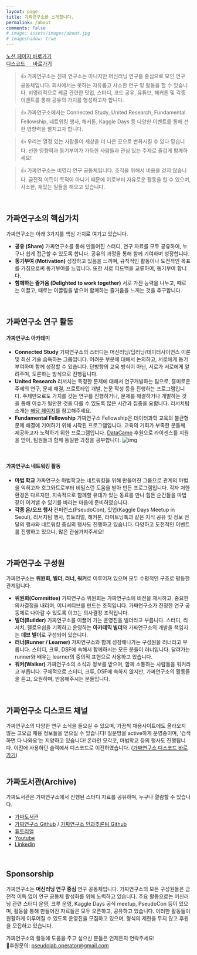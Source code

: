 ```yaml
---
layout: page
title: 가짜연구소를 소개합니다. 
permalink: /about
comments: False
# image: assets/images/about.jpg
# imageshadow: true
---
```

[        노션 페이지 바로가기](https://pseudo-lab.com/) <br/>
[        디스코드 　   바로가기](https://discord.gg/EPurkHVtp2)

> 👍 가짜연구소는 진짜 연구소는 아니지만 머신러닝 연구를 중심으로 모인 연구 공동체입니다. 회사에서는 못하는 자유롭고 사소한 연구 및 활동을 할 수 있습니다. 비영리적으로 케글 관련한 밋업, 스터디, 코드 공유, 유튜브, 해커톤 및 각종 이벤트를 통해 공유의 가치를 형성하고자 합니다. 

> 👍 가짜연구소에서는 Connected Study, United Research, Fundamental Fellowship, 네트워킹 행사, 해커톤, Kaggle Days 등 다양한 이벤트를 통해 선한 영향력을 펼치고자 합니다.

> 👍 우리는 열정 있는 사람들이 세상을 더 나은 곳으로 변화시킬 수 있다 믿습니다. 선한 영향력과 동기부여가 가득한 사람들과 관심 있는 주제로 즐겁게 함께하세요!

> 👍 가짜연구소는 비영리 연구 공동체입니다. 조직을 위해서 비용을 걷지 않습니다. 금전적 이득이 목적이 아니기 때문에 이로부터 자유로운 활동을 할 수 있으며, 사소한, 재밌는 일들을 해오고 있습니다.

<br/>

## 가짜연구소의 핵심가치
가짜연구소는 아래 3가지를 핵심 가치로 여기고 있습니다.
- **공유 (Share)**
가짜연구소를 통해 만들어진 스터디, 연구 자료를 모두 공유하여, 누구나 쉽게 접근할 수 있도록 합니다. 공유의 과정을 통해 함께 기여하며 성장합니다.
- **동기부여 (Motivation)**
성장하고 있음을 느끼며, 규칙적인 활동이나 도전적인 목표를 가짐으로써 동기부여를 느낍니다. 또한 서로 피드백을 교류하여, 동기부여 합니다. 
- **함께하는 즐거움 (Delighted to work together)**
서로 가진 능력을 나누고, 때로는 이끌고, 때로는 이끌림을 받으며 함께하는 즐거움을 느끼는 것을 추구합니다.  

<br/>


## 가짜연구소 연구 활동
#### 가짜연구소 아카데미
- **Connected Study**
가짜연구소의 스터디는 머신러닝/딥러닝/데이터사이언스 이론 및 최신 기술 습득하는 그룹입니다. 어려운 부분에 대해서 논의하고, 서로에게 동기부여하며 함께 성장할 수 있습니다. 단방향의 교육 방식이 아닌, 서로가 서로에게 알려주며, 토론하는 방식으로 진행됩니다.
- **United Research**
리서치는 특정한 문제에 대해서 연구개발하는 팀으로, 흥미로운 주제의 연구, 문제 해결, 프로토타입 개발, 논문 작성 등을 진행하는 프로그램입니다. 주제만으로도 가치를 갖는 연구를 진행하거나, 문제를 해결하거나 개발하는 것을 통해 이슈가 될만한 것을 다룰 수 있도록 많은 시간과 집중을 요합니다. 리서치팀 소개는 [해당 페이지](https://github.com/Pseudo-Lab/9th-builder/discussions/12)를 참고해주세요.
- **Fundamental Fellowship**
가짜연구소 Fellowship은 데이터과학 교육의 불균형 문제 해결에 기여하기 위해 시작된 프로그램입니다. 교육의 기회가 부족한 분들께 제공하고자 노력하기 위한 프로그램입니다. [DataCamp](https://www.datacamp.com/donates) 후원으로 라이센스를 지원을 받아, 팀원들과 함께 동일한 과정을 공부합니다. 
![img](../assets/images/DC_Donates_logo_navy_bg.jpg)

<br/>

#### 가짜연구소 네트워킹 활동
- **마법 학교**
가짜연구소 마법학교는 네트워킹을 위해 만들어진 그룹으로 관계의 마법을 익히고자 호그와트로부터 비밀스런 도움을 받아 만든 프로그램입니다. 각자 처한 환경은 다르지만, 지속적으로 함께할 유대가 있는 동료를 만나 힘든 순간들을 마법같이 이겨낼 수 있기를 바라는 마음에 준비하였습니다.
- **각종 온/오프 행사**
컨퍼런스(PseudoCon), 밋업(Kaggle Days Meetup in Seoul), 리서치팀 행사, 튜토리얼, 해커톤, 라이트닝톡과 같은 지식 공유 및 정보 전달의 행사와 네트워킹 중심의 행사도 진행하고 있습니다. 다양하고 도전적인 이벤트를 진행하고 있으니, 많은 관심가져주세요!

<br/>

## 가짜연구소 구성원
가짜연구소는 **위원회, 빌더, 러너, 워커**로 이루어져 있으며 모두 수평적인 구조로 평등한 관계입니다.
- **위원회(Committee)**
가짜연구소 위원회는 가짜연구소에 비전을 제시하고, 중요한 의사결정을 내리며, 이니셔티브를 만드는 조직입니다. 가짜연구소가 진정한 연구 공동체로 나아갈 수 있도록 이끄는 의사결정 조직입니다.
- **빌더(Builder)**
가짜연구소를 이끌어 가는 운영진을 빌더라고 부릅니다. 스터디, 리서치, 펠로우쉽을 기획하고 운영하는 **아카데믹 빌더**와 가짜연구소의 개발을 책임지는 **데브 빌더**로 구성되어 있습니다.
- **러너(Runner / Learner)**
가짜연구소와 함께 성장해나가는 구성원을 러너라고 부릅니다. 스터디, 크루, DSF에 속해서 함께하시는 모든 분들이 러너입니다. 달려가는 runner와 배우는 learner의 중의적 표현으로 사용하고 있습니다.
- **워커(Walker)**
가짜연구소의 소식과 정보를 받으며, 함께 소통하는 사람들을 워커라고 부릅니다. 구체적으로 스터디, 크루, DSF에 속하지 않지만, 가짜연구소의 활동들을 듣고, 으원하며, 반응해주시는 분들입니다.  
<br/>


## 가짜연구소 디스코드 채널
가짜연구소의 다양한 연구 소식을 들으실 수 있으며, 가끔씩 채용사이트에도 올라오지 않는 고오급 채용 정보들을 얻으실 수 있습니다! 질문방을 active하게 운영중이며, '검색하면 다 나와요'는 지양하고 있습니다! 온라인 모각코, 마법학교 등의 행사도 진행됩니다. 이전에 사용하던 슬랙에서 디스코드로 이전하였습니다.  ([가짜연구소 디스코드 바로가기](https://discord.gg/EPurkHVtp2))  
<br/>


## 가짜도서관(Archive)
가짜도서관은 가짜연구소에서 진행된 스터디 자료를 공유하며, 누구나 열람할 수 있습니다.
- [가짜도서관](https://www.notion.so/Archive-5bc7ea712dca4ad0857fe1e1d40a7a08)
- [가짜연구소 Github](https://github.com/Pseudo-Lab) / [가짜연구소 인과추론팀 Github](https://github.com/CausalInferenceLab)
- [튜토리얼](https://pseudo-lab.github.io/Tutorial-Book/)
- [Youtube](https://www.youtube.com/channel/UCLxNgQ_Ir6Cuod9mkBBiPEw)
- [Linkedin](https://www.linkedin.com/company/pseudolab/)  
<br/>


## Sponsorship
가짜연구소는 **머신러닝 연구 중심** 연구 공동체입니다. 가짜연구소의 모든 구성원들은 금전적 이득 없이 연구 공동체 활성화를 위해 노력하고 있습니다. 주요 활동으로는 머신러닝 관련 스터디 운영, 크루 운영, Kaggle Days 공식 meetup, PseudoCon 등이 있으며, 활동을 통해 만들어진 자료들은 모두 오픈하고, 공유하고 있습니다. 이러한 활동들이 원활하게 이루어질 수 있도록 운영진을 모집하고 있으며, 형식의 제한을 두지 않고 후원을 모집하고 있습니다.

가짜연구소의 활동에 도움을 주고 싶으신 분들은 언제든지 연락주세요!  
📩후원문의: pseudolab.operator@gmail.com  